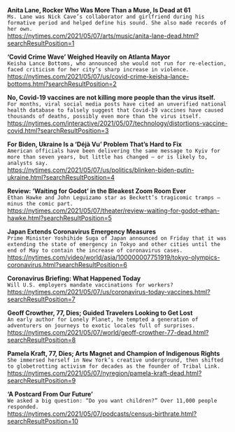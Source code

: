 **Anita Lane, Rocker Who Was More Than a Muse, Is Dead at 61**\
`Ms. Lane was Nick Cave’s collaborator and girlfriend during his formative period and helped define his sound. She also made records of her own.`\
https://nytimes.com/2021/05/07/arts/music/anita-lane-dead.html?searchResultPosition=1

**‘Covid Crime Wave’ Weighed Heavily on Atlanta Mayor**\
`Keisha Lance Bottoms, who announced she would not run for re-election, faced criticism for her city’s sharp increase in violence.`\
https://nytimes.com/2021/05/07/us/covid-crime-keisha-lance-bottoms.html?searchResultPosition=2

**No, Covid-19 vaccines are not killing more people than the virus itself.**\
`For months, viral social media posts have cited an unverified national health database to falsely suggest that Covid-19 vaccines have caused thousands of deaths, possibly even more than the virus itself.`\
https://nytimes.com/interactive/2021/05/07/technology/distortions-vaccine-covid.html?searchResultPosition=3

**For Biden, Ukraine Is a ‘Déjà Vu’ Problem That’s Hard to Fix**\
`American officials have been delivering the same message to Kyiv for more than seven years, but little has changed — or is likely to, analysts say.`\
https://nytimes.com/2021/05/07/us/politics/blinken-biden-putin-ukraine.html?searchResultPosition=4

**Review: ‘Waiting for Godot’ in the Bleakest Zoom Room Ever**\
`Ethan Hawke and John Leguizamo star as Beckett’s tragicomic tramps — minus the comic part.`\
https://nytimes.com/2021/05/07/theater/review-waiting-for-godot-ethan-hawke.html?searchResultPosition=5

**Japan Extends Coronavirus Emergency Measures**\
`Prime Minister Yoshihide Suga of Japan announced on Friday that it was extending the state of emergency in Tokyo and other cities until the end of May to contain the increase of coronavirus cases.`\
https://nytimes.com/video/world/asia/100000007751919/tokyo-olympics-coronavirus.html?searchResultPosition=6

**Coronavirus Briefing: What Happened Today**\
`Will U.S. employers mandate vaccinations for workers?`\
https://nytimes.com/2021/05/07/us/coronavirus-today-vaccines.html?searchResultPosition=7

**Geoff Crowther, 77, Dies; Guided Travelers Looking to Get Lost**\
`An early author for Lonely Planet, he tempted a generation of adventurers on journeys to exotic locales full of surprises.`\
https://nytimes.com/2021/05/07/world/geoff-crowther-77-dead.html?searchResultPosition=8

**Pamela Kraft, 77, Dies; Arts Magnet and Champion of Indigenous Rights**\
`She immersed herself in New York’s creative underground, then shifted to globetrotting activism for decades as the founder of Tribal Link.`\
https://nytimes.com/2021/05/07/nyregion/pamela-kraft-dead.html?searchResultPosition=9

**‘A Postcard From Our Future’**\
`We asked a big question: “Do you want children?” Over 11,000 people responded.`\
https://nytimes.com/2021/05/07/podcasts/census-birthrate.html?searchResultPosition=10

